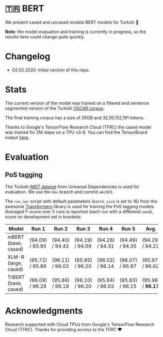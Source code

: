 # 🇹🇷 BERT

We present cased and uncased models BERT models for Turkish 🎉

**Note**: the model evaluation and training is currently in progress,
so the results here could change quite quickly.

# Changelog

* 02.02.2020: Initial version of this repo.

# Stats

The current version of the model was trained on a filtered and sentence
segmented version of the Turkish [OSCAR corpus](https://traces1.inria.fr/oscar/).

The final training corpus has a size of 26GB and 32,50,152,191 tokens.

Thanks to Google's TensorFlow Research Cloud (TFRC) the cased model was trained for
2M steps on a TPU v3-8. You can find the TensorBoard output
[here](https://tensorboard.dev/experiment/4rwanaUaS32uX1kyx2CkZA/#scalars).

# Evaluation

## PoS tagging

The Turkish [IMST dataset](https://github.com/UniversalDependencies/UD_Turkish-IMST) 
from Universal Dependencies is used for evaluation. We use the `dev` branch and
commit `a6c955`.

The `run_ner` script with default parameters (`batch_size` is set to 16) from the
awesome [Transformers](https://github.com/huggingface/transformers) library is used
for training the PoS tagging models. Averaged F-score over 5 runs is reported 
(each run with a differend `seed`), score on development set in brackets:

| Model                | Run 1           | Run 2           | Run 3           | Run 4           | Run 5           | Avg.
| -------------------- | --------------- | --------------- | --------------- | --------------- | --------------- | -------------------
| mBERT (base, cased)  | (94.09) / 93.95 | (94.40) / 94.42 | (94.19) / 94.09 | (94.26) / 94.31 | (94.49) / 94.35 | (94.29) / 94.22
| XLM-R (large, cased) | (95.72) / 95.89 | (96.11) / 96.02 | (95.95) / 96.20 | (96.02) / 96.14 | (96.07) / 95.87 | (95.97) / 96.02
| TrBERT (base, cased) | (96.09) / 96.28 | (95.86) / 96.18 | (96.10) / 96.20 | (95.94) / 96.03 | (95.83) / 96.15 | (95.96) / **96.17**

# Acknowledgments

Research supported with Cloud TPUs from Google's TensorFlow Research Cloud (TFRC).
Thanks for providing access to the TFRC ❤️
